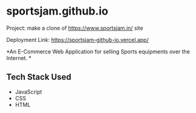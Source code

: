 # sportsjam.github.io

Project: make a clone of https://www.sportsjam.in/ site

Deployment Link: https://sportsjam-github-io.vercel.app/

*An E-Commerce Web Application for selling Sports equipments over the Internet. *


## Tech Stack Used
- JavaScript
- CSS
- HTML
